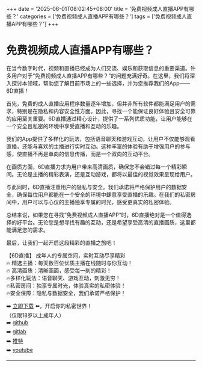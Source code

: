 +++
date = '2025-06-01T08:02:45+08:00'
title = '免费视频成人直播APP有哪些？'
categories = ['免费视频成人直播APP有哪些？']
tags = ['免费视频成人直播APP有哪些？']
+++

# 免费视频成人直播APP有哪些？

在当今数字时代，视频和直播已经成为人们交流、娱乐和获取信息的重要渠道。许多用户对于“免费视频成人直播APP有哪些？”的问题充满好奇。在这里，我们将深入探讨本领域，帮助您了解目前市场上的一些选择，并为您推荐我们的App——6D直播！

首先，免费的成人直播应用程序数量逐年增加，但并非所有软件都能满足用户的需求，特别是在隐私和内容安全性方面。因此，寻找一个能保证良好体验且安全可靠的应用至关重要。6D直播通过精心设计，提供了一系列优质功能，让用户能够在一个安全且私密的环境中享受直播和互动的乐趣。

我们的App提供了多样化的玩法，包括语音聊天和游戏互动，让用户不仅能够观看直播，还能与喜欢的主播进行实时互动。这种丰富的体验有助于增强用户的参与感，使直播不再是单向的信息传播，而是一个双向的互动平台。

在画质方面，6D直播力求为用户带来高清画质，确保您不会错过每一个精彩瞬间。无论是主播的精彩表演，还是互动游戏，都将以最佳的视觉效果呈现给用户。

与此同时，6D直播注重用户的隐私与安全。我们承诺将严格保护用户的数据安全，确保每位用户都能在一个安全的环境中肆意享受直播的乐趣。在我们的私密房间中，用户可以与心仪的主播独享专属的时光，感受更真实的私密体验。

总结来说，如果您在寻找“免费视频成人直播APP”时，6D直播绝对是一个值得选择的好平台。无论您是想寻找有趣的互动，还是希望享受高清的直播画质，这里都能满足您的需求。

最后，让我们一起开启这段精彩的直播之旅吧！

【6D直播】
成年人的专属空间，实时互动尽享精彩  
🔥 精选主播：每天数百位优质主播在线随时与你互动！  
🔥 高清画质：清晰画面，感受每一刻的精彩！  
🔥多样化玩法：语音聊天、游戏互动，刺激无穷！  
🔥私密房间：独享专属时光，体验真实的私密体验！  
🔥安全保障：隐私与数据安全，我们承诺严格保护！  

➡️ [立即下载](https://down123.s3.ap-east-1.amazonaws.com/down/down.html?channelCode=blog) ⬅️，开启你的私密世界！  
（仅限18岁以上成年人）  
➡️ [github](https://aldult-live.github.io/)  
➡️ [gitlab](https://seo-09598d.gitlab.io/)  
➡️ [推特](https://x.com/wegame33)  
➡️ [youtube](https://www.youtube.com/@6Dlive)  

---
